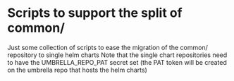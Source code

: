 # Scripts to support the split of common/

Just some collection of scripts to ease the migration of the common/ repository to single helm charts
Note that the single chart repositories need to have the UMBRELLA_REPO_PAT secret set (the PAT token
will be created on the umbrella repo that hosts the helm charts)
